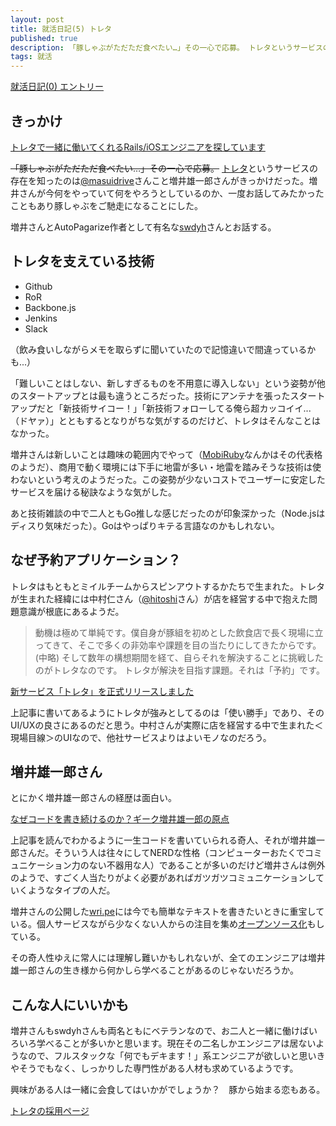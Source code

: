 ```yaml
---
layout: post
title: 就活日記(5) トレタ
published: true
description: 「豚しゃぶがただただ食べたい…」その一心で応募。 トレタというサービスの存在を知ったのは@masuidriveさんこと増井雄一郎さんがきっかけだった。増井さんが今何をやっていて何をやろうとしているのか、一度お話してみたかったこともあり豚しゃぶをご馳走になることにした。
tags: 就活
---
```


[就活日記(0) エントリー](/job-hunting-0/)

きっかけ
-----
[トレタで一緒に働いてくれるRails/iOSエンジニアを探しています](http://blog.masuidrive.jp/2014/03/31/toreta-jobs/)

<del>「豚しゃぶがただただ食べたい…」その一心で応募。</del> [トレタ](http://toreta.in/)というサービスの存在を知ったのは[@masuidrive](https://twitter.com/masuidrive)さんこと増井雄一郎さんがきっかけだった。増井さんが今何をやっていて何をやろうとしているのか、一度お話してみたかったこともあり豚しゃぶをご馳走になることにした。

増井さんとAutoPagarize作者として有名な[swdyh](http://swdyh.github.io/)さんとお話する。

トレタを支えている技術
-----
* Github
* RoR
* Backbone.js
* Jenkins
* Slack

（飲み食いしながらメモを取らずに聞いていたので記憶違いで間違っているかも...）

「難しいことはしない、新しすぎるものを不用意に導入しない」という姿勢が他のスタートアップとは最も違うところだった。技術にアンテナを張ったスタートアップだと「新技術サイコー！」「新技術フォローしてる俺ら超カッコイイ...（ドヤァ）」とともするとなりがちな気がするのだけど、トレタはそんなことはなかった。

増井さんは新しいことは趣味の範囲内でやって（[MobiRuby](http://mobiruby.org/)なんかはその代表格のようだ）、商用で動く環境には下手に地雷が多い・地雷を踏みそうな技術は使わないという考えのようだった。この姿勢が少ないコストでユーザーに安定したサービスを届ける秘訣なような気がした。

あと技術雑談の中で二人ともGo推しな感じだったのが印象深かった（Node.jsはディスり気味だった）。Goはやっぱりキテる言語なのかもしれない。

なぜ予約アプリケーション？
----
トレタはもともとミイルチームからスピンアウトするかたちで生まれた。トレタが生まれた経緯には中村仁さん（[@hitoshi](https://twitter.com/hitoshi)さん）が店を経営する中で抱えた問題意識が根底にあるようだ。

> 動機は極めて単純です。僕自身が豚組を初めとした飲食店で長く現場に立ってきて、そこで多くの非効率や課題を目の当たりにしてきたからです。
> (中略)
> そして数年の構想期間を経て、自らそれを解決することに挑戦したのがトレタなのです。
トレタが解決を目指す課題。それは「予約」です。

[新サービス「トレタ」を正式リリースしました](http://hitoshi.hatenablog.com/entry/2013/12/18/113038)

上記事に書いてあるようにトレタが強みとしてるのは「使い勝手」であり、そのUI/UXの良さにあるのだと思う。中村さんが実際に店を経営する中で生まれた＜現場目線＞のUIなので、他社サービスよりはよいモノなのだろう。

増井雄一郎さん
----
とにかく増井雄一郎さんの経歴は面白い。

[なぜコードを書き続けるのか？ギーク増井雄一郎の原点](http://next.rikunabi.com/tech/docs/ct_s03600.jsp?p=002467)

上記事を読んでわかるように一生コードを書いていられる奇人、それが増井雄一郎さんだ。そういう人は往々にしてNERDな性格（コンピューターおたくでコミュニケーション力のない不器用な人）であることが多いのだけど増井さんは例外のようで、すごく人当たりがよく必要があればガツガツコミュニケーションしていくようなタイプの人だ。

増井さんの公開した[wri.pe](https://wri.pe/)には今でも簡単なテキストを書きたいときに重宝している。個人サービスながら少なくない人からの注目を集め[オープンソース化](http://blog.masuidrive.jp/2014/03/31/open-wri-pe/)もしている。

その奇人性ゆえに常人には理解し難いかもしれないが、全てのエンジニアは増井雄一郎さんの生き様から何かしら学べることがあるのじゃないだろうか。

こんな人にいいかも
----
増井さんもswdyhさんも両名ともにベテランなので、お二人と一緒に働けばいろいろ学べることが多いかと思います。現在その二名しかエンジニアは居ないようなので、フルスタックな「何でもデキます！」系エンジニアが欲しいと思いきやそうでもなく、しっかりした専門性がある人材も求めているようです。

興味がある人は一緒に会食してはいかがでしょうか？　豚から始まる恋もある。

[トレタの採用ページ](https://www.wantedly.com/projects/6519)
